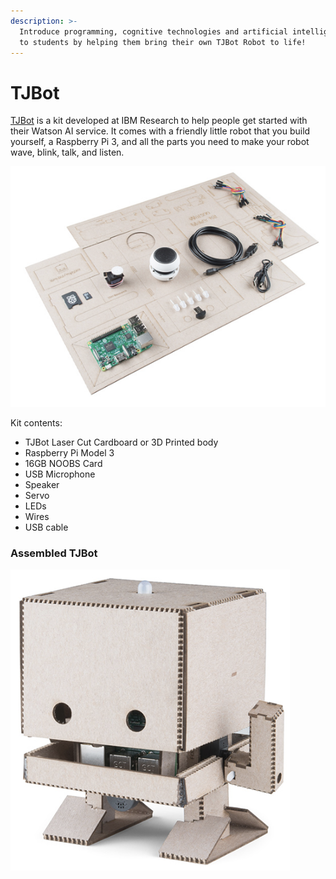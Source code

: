 ```yaml
---
description: >-
  Introduce programming, cognitive technologies and artificial intelligence (AI)
  to students by helping them bring their own TJBot Robot to life!
---
```


# TJBot

[TJBot](http://www.research.ibm.com/tjbot/) is a kit developed at IBM Research to help people get started with their Watson AI service. It comes with a friendly little robot that you build yourself, a Raspberry Pi 3, and all the parts you need to make your robot wave, blink, talk, and listen.

![](../.gitbook/assets/image%20%2820%29.png)

Kit contents:

* TJBot Laser Cut Cardboard or 3D Printed body
* Raspberry Pi Model 3
* 16GB NOOBS Card
* USB Microphone
* Speaker
* Servo
* LEDs
* Wires
* USB cable

### Assembled TJBot

![](../.gitbook/assets/image%20%2830%29.png)





